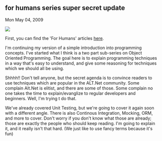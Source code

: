 
for humans series super secret update
-------------------------------------

Mon May 04, 2009

![](/blog/image.axd?picture=2009%2f5%2fmystery.jpg)

First, you can find the 'For Humans' articles
[here](http://computeristsolutions.com/blog/category/for-humans.aspx).

I'm continuing my version of a simple introduction into programming
concepts. I've started what I think is a two part sub-series on Object
Oriented Programming. The goal here is to explain programming techniques
in a way that's easy to understand, and give some reasoning for
techniques which we should all be using.

Shhhh!! Don't tell anyone, but the secret agenda is to convince readers
to use techniques which are popular in the ALT.Net community. Some
complain Alt.Net is elitist, and there are some of those. Some complain
no one takes the time to explain/evanglize to regular developers and
beginners. Well, I'm trying t do that.

We've already covered Unit Testing, but we're going to cover it again
soon with a different angle. There is also Continous Integration,
Mocking, ORM, and more to cover. Don't worry if you don't know what
those are already; those are exactly the people who should keep reading.
I'm going to explain it, and it really isn't that hard. (We just like to
use fancy terms because it's fun)
